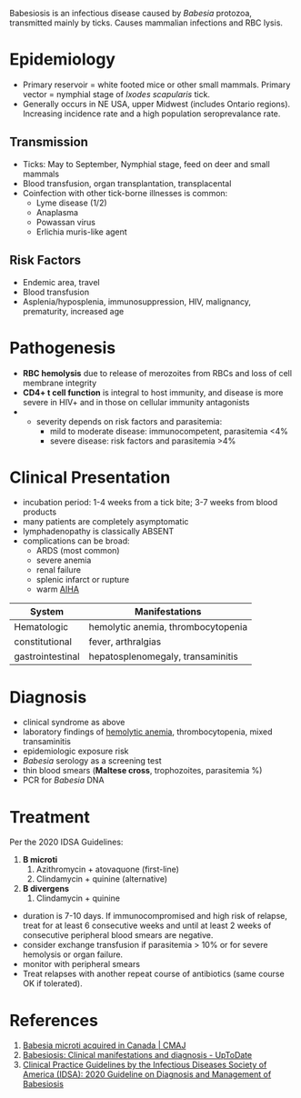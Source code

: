 Babesiosis is an infectious disease caused by *Babesia* protozoa, transmitted mainly by ticks. Causes mammalian infections and RBC lysis.

# Epidemiology
-   Primary reservoir = white footed mice or other small mammals. Primary vector = nymphial stage of *Ixodes scapularis* tick.
-   Generally occurs in NE USA, upper Midwest (includes Ontario regions). Increasing incidence rate and a high population seroprevalance rate.

## Transmission
- Ticks: May to September, Nymphial stage, feed on deer and small mammals
- Blood transfusion, organ transplantation, transplacental
- Coinfection with other tick-borne illnesses is common:
	-   Lyme disease (1/2)
	-   Anaplasma
	-   Powassan virus
	-   Erlichia muris-like agent

## Risk Factors
- Endemic area, travel
- Blood transfusion
- Asplenia/hyposplenia, immunosuppression, HIV, malignancy, prematurity, increased age

# Pathogenesis
- **RBC hemolysis** due to release of merozoites from RBCs and loss of cell membrane integrity
- **CD4+ t cell function** is integral to host immunity, and disease is more severe in HIV+ and in those on cellular immunity antagonists
- - severity depends on risk factors and parasitemia:
	- mild to moderate disease: immunocompetent, parasitemia <4%
	- severe disease: risk factors and parasitemia >4%

# Clinical Presentation
- incubation period: 1-4 weeks from a tick bite; 3-7 weeks from blood products
- many patients are completely asymptomatic
- lymphadenopathy is classically ABSENT
- complications can be broad:
	- ARDS (most common)
	- severe anemia
	- renal failure
	- splenic infarct or rupture
	- warm [AIHA](../Hematology/Anemia/Autoimmune%20Hemolytic%20Anemias.md)

| System           | Manifestations                     |
| ---------------- | ---------------------------------- |
| Hematologic      | hemolytic anemia, thrombocytopenia |
| constitutional   | fever, arthralgias                 |
| gastrointestinal | hepatosplenomegaly, transaminitis  |

# Diagnosis
- clinical syndrome as above
- laboratory findings of [hemolytic anemia](../Hematology/Anemia/Hemolytic%20Anemia.md), thrombocytopenia, mixed transaminitis
- epidemiologic exposure risk
- *Babesia* serology as a screening test
- thin blood smears (**Maltese cross**, trophozoites, parasitemia %)
- PCR for *Babesia* DNA

# Treatment 
Per the 2020 IDSA Guidelines:

1. **B microti**
	1. Azithromycin + atovaquone (first-line)
	2. Clindamycin + quinine (alternative)
2. **B divergens**
	1. Clindamycin + quinine

- duration is 7-10 days. If immunocompromised and high risk of relapse, treat for at least 6 consecutive weeks and until at least 2 weeks of consecutive peripheral blood smears are negative.
- consider exchange transfusion if parasitemia > 10% or for severe hemolysis or organ failure. 
- monitor with peripheral smears
- Treat relapses with another repeat course of antibiotics (same course OK if tolerated).

# References
1.  [Babesia microti acquired in Canada | CMAJ](https://www.cmaj.ca/content/193/31/E1213)
2.  [Babesiosis: Clinical manifestations and diagnosis - UpToDate](https://www.uptodate.com/contents/babesiosis-clinical-manifestations-and-diagnosis?search=babesiosis&source=search_result&selectedTitle=1~75&usage_type=default&display_rank=1)
3. [Clinical Practice Guidelines by the Infectious Diseases Society of America (IDSA): 2020 Guideline on Diagnosis and Management of Babesiosis](https://www.idsociety.org/practice-guideline/babesiosis/)